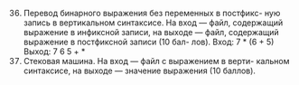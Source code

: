 36. Перевод бинарного выражения без переменных в постфикс- ную запись в вертикальном синтаксисе. На вход — файл, содержащий выражение в инфиксной записи, на выходе — файл, содержащий выражение в постфиксной записи (10 бал- лов).
Вход:
7 * (6 + 5)
Выход:
7 6 5 + *
37. Стековая машина. На вход — файл с выражением в верти- кальном синтаксисе, на выходе — значение выражения (10 баллов).
